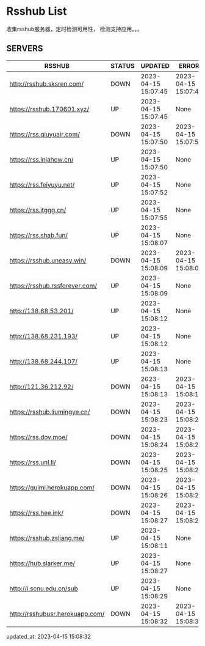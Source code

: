 # Rsshub List

收集rsshub服务器，定时检测可用性， 检测支持应用。。。


## SERVERS

|  RSSHUB   | STATUS  | UPDATED  | ERROR  | TWITTER |  
|  ----  | ----  | ----  | ----  | ---- |  
| http://rsshub.sksren.com/ | DOWN | 2023-04-15 15:07:45 | 2023-04-15 15:07:45 |  
| https://rsshub.170601.xyz/ | UP | 2023-04-15 15:07:45 | None |OK|  
| https://rss.qiuyuair.com/ | DOWN | 2023-04-15 15:07:50 | 2023-04-15 15:07:50 |  
| https://rss.injahow.cn/ | UP | 2023-04-15 15:07:50 | None ||  
| https://rss.feiyuyu.net/ | UP | 2023-04-15 15:07:52 | None |OK|  
| https://rss.itggg.cn/ | UP | 2023-04-15 15:07:55 | None ||  
| https://rss.shab.fun/ | UP | 2023-04-15 15:08:07 | None |OK|  
| https://rsshub.uneasy.win/ | DOWN | 2023-04-15 15:08:09 | 2023-04-15 15:08:09 |  
| https://rsshub.rssforever.com/ | UP | 2023-04-15 15:08:09 | None |OK|  
| http://138.68.53.201/ | UP | 2023-04-15 15:08:12 | None ||  
| http://138.68.231.193/ | UP | 2023-04-15 15:08:12 | None ||  
| http://138.68.244.107/ | UP | 2023-04-15 15:08:13 | None ||  
| http://121.36.212.92/ | DOWN | 2023-04-15 15:08:13 | 2023-04-15 15:08:13 |  
| https://rsshub.liumingye.cn/ | DOWN | 2023-04-15 15:08:23 | 2023-04-15 15:08:23 |  
| https://rss.dov.moe/ | DOWN | 2023-04-15 15:08:24 | 2023-04-15 15:08:24 |  
| https://rss.unl.li/ | DOWN | 2023-04-15 15:08:25 | 2023-04-15 15:08:25 |  
| https://guimi.herokuapp.com/ | DOWN | 2023-04-15 15:08:26 | 2023-04-15 15:08:26 |  
| https://rss.hee.ink/ | DOWN | 2023-04-15 15:08:27 | 2023-04-15 15:08:27 |  
| https://rsshub.zsliang.me/ | UP | 2023-04-15 15:08:11 | None |OK|  
| https://hub.slarker.me/ | UP | 2023-04-15 15:08:27 | None |OK|  
| http://i.scnu.edu.cn/sub | UP | 2023-04-15 15:08:29 | None ||  
| http://rsshubusr.herokuapp.com/ | DOWN | 2023-04-15 15:08:32 | 2023-04-15 15:08:32 |  
  

updated_at: 2023-04-15 15:08:32  
